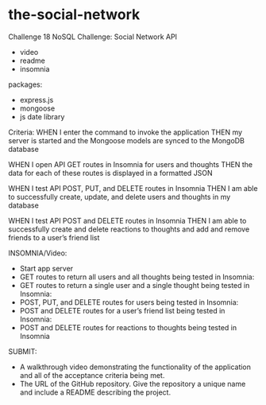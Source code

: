 # the-social-network
Challenge 18 NoSQL Challenge: Social Network API

- video
- readme
- insomnia

packages: 
- express.js
- mongoose
- js date library 

Criteria: 
WHEN I enter the command to invoke the application
THEN my server is started and the Mongoose models are synced to the MongoDB database

WHEN I open API GET routes in Insomnia for users and thoughts
THEN the data for each of these routes is displayed in a formatted JSON

WHEN I test API POST, PUT, and DELETE routes in Insomnia
THEN I am able to successfully create, update, and delete users and thoughts in my database

WHEN I test API POST and DELETE routes in Insomnia
THEN I am able to successfully create and delete reactions to thoughts and add and remove friends to a user’s friend list

INSOMNIA/Video: 
- Start app server 
- GET routes to return all users and all thoughts being tested in Insomnia:
- GET routes to return a single user and a single thought being tested in Insomnia:
- POST, PUT, and DELETE routes for users being tested in Insomnia:
- POST and DELETE routes for a user’s friend list being tested in Insomnia:
- POST and DELETE routes for reactions to thoughts being tested in Insomnia

SUBMIT: 
- A walkthrough video demonstrating the functionality of the application and all of the acceptance criteria being met.
- The URL of the GitHub repository. Give the repository a unique name and include a README describing the project.